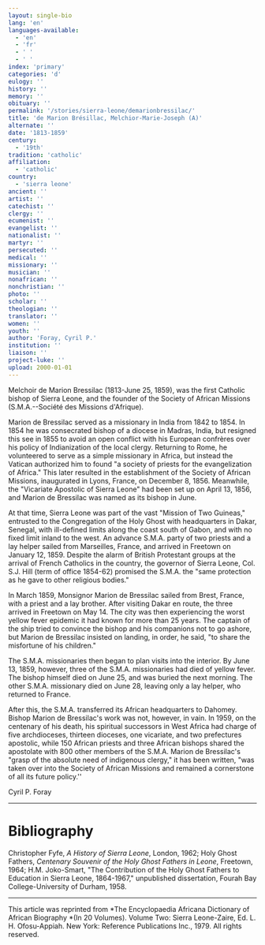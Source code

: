 ```yaml
---
layout: single-bio
lang: 'en'
languages-available:
  - 'en'
  - 'fr'
  - ' '
  - ' '
index: 'primary'
categories: 'd'
eulogy: ''
history: ''
memory: ''
obituary: ''
permalink: '/stories/sierra-leone/demarionbressilac/'
title: 'de Marion Brésillac, Melchior-Marie-Joseph (A)'
alternate: ''
date: '1813-1859'
century:
  - '19th'
tradition: 'catholic'
affiliation:
  - 'catholic'
country:
  - 'sierra leone'
ancient: ''
artist: ''
catechist: ''
clergy: ''
ecumenist: ''
evangelist: ''
nationalist: ''
martyr: ''
persecuted: ''
medical: ''
missionary: ''
musician: ''
nonafrican: ''
nonchristian: ''
photo: ''
scholar: ''
theologian: ''
translator: ''
women: ''
youth: ''
author: 'Foray, Cyril P.'
institution: ''
liaison: ''
project-luke: ''
upload: 2000-01-01
---
```



Melchoir de Marion Bressilac (1813-June 25, 1859), was the first Catholic bishop of Sierra Leone, and the founder of the Society of African Missions (S.M.A.--Soci&eacute;t&eacute; des Missions d'Afrique).

Marion de Bressilac served as a missionary in India from 1842 to 1854. In 1854 he was consecrated bishop of a diocese in Madras, India, but resigned this see in 1855 to avoid an open conflict with his European confrères over his policy of Indianization of the local clergy. Returning to Rome, he volunteered to serve as a simple missionary in Africa, but instead the Vatican authorized him to found "a society of priests for the evangelization of Africa." This later resulted in the establishment of the Society of African Missions, inaugurated in Lyons, France, on December 8, 1856. Meanwhile, the "Vicariate Apostolic of Sierra Leone" had been set up on April 13, 1856, and Marion de Bressilac was named as its bishop in June.

At that time, Sierra Leone was part of the vast "Mission of Two Guineas," entrusted to the Congregation of the Holy Ghost with headquarters in Dakar, Senegal, with ill-defined limits along the coast south of Gabon, and with no fixed limit inland to the west. An advance S.M.A. party of two priests and a lay helper sailed from Marseilles, France, and arrived in Freetown on January 12, 1859. Despite the alarm of British Protestant groups at the arrival of French Catholics in the country, the governor of Sierra Leone, Col. S.J. Hill (term of office 1854-62) promised the S.M.A. the "same protection as he gave to other religious bodies."

In March 1859, Monsignor Marion de Bressilac sailed from Brest, France, with a priest and a lay brother. After visiting Dakar en route, the three arrived in Freetown on May 14. The city was then experiencing the worst yellow fever epidemic it had known for more than 25 years. The captain of the ship tried to convince the bishop and his companions not to go ashore, but Marion de Bressilac insisted on landing, in order, he said, "to share the misfortune of his children."

The S.M.A. missionaries then began to plan visits into the interior. By June 13, 1859, however, three of the S.M.A. missionaries had died of yellow fever. The bishop himself died on June 25, and was buried the next morning. The other S.M.A. missionary died on June 28, leaving only a lay helper, who returned to France.

After this, the  S.M.A. transferred  its  African headquarters to Dahomey. Bishop Marion de Bressilac's work was not, however, in vain. In 1959, on the centenary of his death, his spiritual successors in West Africa had charge of five archdioceses, thirteen dioceses, one vicariate, and two prefectures apostolic, while 150 African priests and three African bishops shared the apostolate with 800 other members of the S.M.A. Marion de Bressilac's "grasp of the absolute need of indigenous clergy," it has been written, "was taken over into the Society of African Missions and remained a cornerstone of all its future policy.''

Cyril P. Foray

---

# Bibliography

Christopher Fyfe, *A History of Sierra Leone*, London, 1962; Holy Ghost Fathers, *Centenary Souvenir of the Holy Ghost Fathers in Leone*,  Freetown, 1964;  H.M. Joko-Smart, "The Contribution of the Holy Ghost Fathers to Education in Sierra Leone, 1864-1967," unpublished dissertation, Fourah Bay College-University of Durham, 1958.

---

This article was reprinted from *The Encyclopaedia Africana Dictionary of African Biography *(In 20 Volumes). Volume Two: Sierra Leone-Zaire, Ed. L. H. Ofosu-Appiah. New York: Reference Publications Inc., 1979.  All rights reserved.
